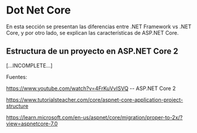 # Dot Net Core

En esta sección se presentan las diferencias entre .NET Framework vs .NET Core, y por otro lado, se explican las características de ASP.NET Core.

## Estructura de un proyecto en ASP.NET Core 2

[...INCOMPLETE...]

Fuentes:

https://www.youtube.com/watch?v=4FrKuVvISVQ -- ASP.NET Core 2

https://www.tutorialsteacher.com/core/aspnet-core-application-project-structure

https://learn.microsoft.com/en-us/aspnet/core/migration/proper-to-2x/?view=aspnetcore-7.0

